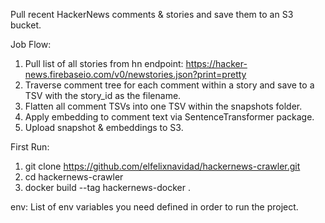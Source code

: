Pull recent HackerNews comments & stories and save them to an S3 bucket.

Job Flow:
1. Pull list of all stories from hn endpoint: https://hacker-news.firebaseio.com/v0/newstories.json?print=pretty
2. Traverse comment tree for each comment within a story and save to a TSV with the story_id as the filename.
3. Flatten all comment TSVs into one TSV within the snapshots folder.
4. Apply embedding to comment text via SentenceTransformer package.
5. Upload snapshot & embeddings to S3.

First Run:
1. git clone https://github.com/elfelixnavidad/hackernews-crawler.git
2. cd hackernews-crawler
3. docker build --tag hackernews-docker .

env:
List of env variables you need defined in order to run the project.
